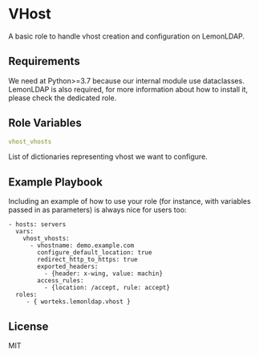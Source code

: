 # VHost

A basic role to handle vhost creation and configuration on LemonLDAP.

## Requirements

We need at Python\>=3.7 because our internal module use dataclasses.
LemonLDAP is also required, for more information about how to install
it, please check the dedicated role.

## Role Variables

``` yaml
vhost_vhosts
```

List of dictionaries representing vhost we want to configure.

## Example Playbook

Including an example of how to use your role (for instance, with
variables passed in as parameters) is always nice for users too:

    - hosts: servers
      vars:
        vhost_vhosts:
          - vhostname: demo.example.com
            configure_default_location: true
            redirect_http_to_https: true
            exported_headers:
              - {header: x-wing, value: machin}
            access_rules:
              - {location: /accept, rule: accept}
      roles:
         - { worteks.lemonldap.vhost }

## License

MIT
